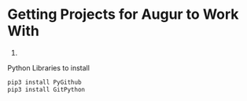 # Getting Projects for Augur to Work With 
1. 

Python Libraries to install
```python
pip3 install PyGithub
pip3 install GitPython
```
